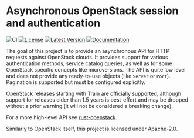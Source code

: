 Asynchronous OpenStack session and authentication
=================================================

![CI](https://github.com/dtantsur/rust-osauth/workflows/CI/badge.svg)
[![License](https://img.shields.io/crates/l/osauth.svg)](https://github.com/dtantsur/rust-osauth/blob/master/LICENSE)
[![Latest
Version](https://img.shields.io/crates/v/osauth.svg)](https://crates.io/crates/osauth)
[![Documentation](https://img.shields.io/badge/documentation-latest-blueviolet.svg)](https://docs.rs/osauth)

The goal of this project is to provide an asynchronous API for HTTP requests
against OpenStack clouds. It provides support for various authentication
methods, service catalog queries, as well as for some OpenStack specific
concepts like microversions. The API is quite low level and does not provide
any ready-to-use objects (like `Server` or `Port`). Pagination is supported
but must be configured explicitly.

OpenStack releases starting with Train are officially supported, although
support for releases older than 1.5 years is best-effort and may be dropped
without a prior warning (it will not be considered a breaking change).

For a more high-level API see
[rust-openstack](https://crates.io/crates/openstack).

Similarly to OpenStack itself, this project is licensed under Apache-2.0.
